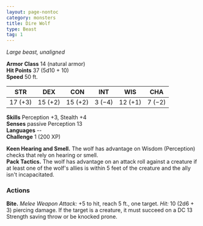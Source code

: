 ```yaml
---
layout: page-nontoc
category: monsters
title: Dire Wolf
type: Beast
tag: 1
---
```

_Large beast, unaligned_

**Armor Class** 14 (natural armor)    
**Hit Points** 37 (5d10 + 10)    
**Speed** 50 ft. 

| STR     | DEX     | CON     | INT     | WIS     | CHA     |
|---------|---------|---------|---------|---------|---------|
| 17 (+3) | 15 (+2) | 15 (+2) | 3 (−4)  | 12 (+1) | 7 (−2)  |  

**Skills** Perception +3, Stealth +4    
**Senses** passive Perception 13    
**Languages** --    
**Challenge** 1 (200 XP) 

**Keen Hearing and Smell.** The wolf has advantage on Wisdom (Perception) checks that rely on hearing or smell.    
**Pack Tactics.** The wolf has advantage on an attack roll against a creature if at least one of the wolf's allies is within 5 feet of the creature and the ally isn't incapacitated. 

### Actions    
**Bite.** _Melee Weapon Attack:_ +5 to hit, reach 5 ft., one target. _Hit:_ 10 (2d6 + 3) piercing damage. If the target is a creature, it must succeed on a DC 13 Strength saving throw or be knocked prone. 

